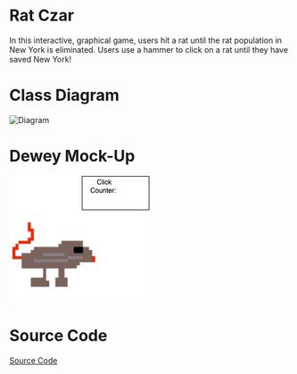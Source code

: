 # Rat Czar

In this interactive, graphical game, users hit a rat until the rat population in New York is eliminated. Users use a hammer to click on a rat until they have saved New York!

# Class Diagram

![Diagram](![image](https://github.com/Ripley-Killen/GameDeRipley/assets/142618713/5c945f36-1caa-4d47-ad6d-dea4550d6810)
)

# Dewey Mock-Up

![Gameplay](https://github.com/Ripley-Killen/GameDeRipley/blob/main/images/Rat.drawio.png?raw=true)

# Source Code

[Source Code](https://github.com/Ripley-Killen/GameDeRipley/blob/main/src/Rat_Czar_Real%202.zip)
